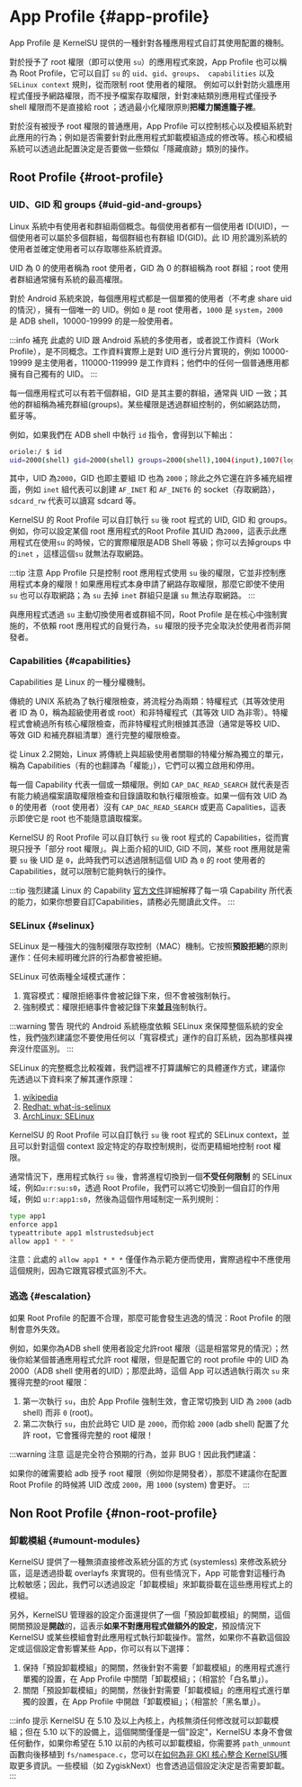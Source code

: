 # App Profile {#app-profile}

App Profile 是 KernelSU 提供的一種針對各種應用程式自訂其使用配置的機制。

對於授予了 root 權限（即可以使用 `su`）的應用程式來說，App Profile 也可以稱為 Root Profile，它可以自訂 `su` 的 `uid`、`gid`、`groups`、` capabilities` 以及 `SELinux context` 規則，從而限制 root 使用者的權限。
例如可以針對防火牆應用程式僅授予網路權限，而不授予檔案存取權限，針對凍結類別應用程式僅授予 shell 權限而不是直接給 root ；透過最小化權限原則**把權力關進籠子裡**。

對於沒有被授予 root 權限的普通應用，App Profile 可以控制核心以及模組系統對此應用的行為；例如是否需要針對此應用程式卸載模組造成的修改等。核心和模組系統可以透過此配置決定是否要做一些類似「隱藏痕跡」類別的操作。

## Root Profile {#root-profile}

### UID、GID 和 groups {#uid-gid-and-groups}

Linux 系統中有使用者和群組兩個概念。每個使用者都有一個使用者 ID(UID)，一個使用者可以屬於多個群組，每個群組也有群組 ID(GID)。此 ID 用於識別系統的使用者並確定使用者可以存取哪些系統資源。

UID 為 0 的使用者稱為 root 使用者，GID 為 0 的群組稱為 root 群組；root 使用者群組通常擁有系統的最高權限。

對於 Android 系統來說，每個應用程式都是一個單獨的使用者（不考慮 share uid 的情況），擁有一個唯一的 UID。例如 `0` 是 root 使用者，`1000` 是 `system`，`2000` 是 ADB shell，10000-19999 的是一般使用者。

:::info 補充
此處的 UID 跟 Android 系統的多使用者，或者說工作資料（Work Profile），是不同概念。工作資料實際上是對 UID 進行分片實現的，例如 10000-19999 是主使用者，110000-119999 是工作資料；他們中的任何一個普通應用都擁有自己獨有的 UID。
:::

每一個應用程式可以有若干個群組，GID 是其主要的群組，通常與 UID 一致；其他的群組稱為補充群組(groups)。某些權限是透過群組控制的，例如網路訪問，藍牙等。

例如，如果我們在 ADB shell 中執行 `id` 指令，會得到以下輸出：

```sh
oriole:/ $ id
uid=2000(shell) gid=2000(shell) groups=2000(shell),1004(input),1007(log),1011(adb),1015(sdcard_rw),1028(sdcard_r),1078(ext_data_ww) (ext_obb_rw),3001(net_bt_admin),3002(net_bt),3003(inet),3006(net_bw_stats),3009(readproc),3011(uhid),3012(readreadtracefs:s05:
```

其中，UID 為`2000`，GID 也即主要組 ID 也為 `2000`；除此之外它還在許多補充組裡面，例如 `inet` 組代表可以創建 `AF_INET` 和 `AF_INET6` 的 socket（存取網路），`sdcard_rw` 代表可以讀寫 sdcard 等。

KernelSU 的 Root Profile 可以自訂執行 `su` 後 root 程式的 UID, GID 和 groups。例如，你可以設定某個 root 應用程式的Root Profile 其UID 為`2000`，這表示此應用程式在使用`su` 的時候，它的實際權限是ADB Shell 等級；你可以去掉groups 中的`inet` ，這樣這個`su` 就無法存取網路。

:::tip 注意
App Profile 只是控制 root 應用程式使用 `su` 後的權限，它並非控制應用程式本身的權限！如果應用程式本身申請了網路存取權限，那麼它即使不使用 `su` 也可以存取網路；為 `su` 去掉 `inet` 群組只是讓 `su` 無法存取網路。
:::

與應用程式透過 `su` 主動切換使用者或群組不同，Root Profile 是在核心中強制實施的，不依賴 root 應用程式的自覺行為，`su` 權限的授予完全取決於使用者而非開發者。

### Capabilities {#capabilities}

Capabilities 是 Linux 的一種分權機制。

傳統的 UNIX 系統為了執行權限檢查，將流程分為兩類：特權程式（其等效使用者 ID 為 0，稱為超級使用者或 root）和非特權程式（其等效 UID 為非零）。特權程式會繞過所有核心權限檢查，而非特權程式則根據其憑證（通常是等校 UID、等效 GID 和補充群組清單）進行完整的權限檢查。

從 Linux 2.2開始，Linux 將傳統上與超級使用者關聯的特權分解為獨立的單元，稱為 Capabilities（有的也翻譯為「權能」），它們可以獨立啟用和停用。

每一個 Capability 代表一個或一類權限。例如 `CAP_DAC_READ_SEARCH` 就代表是否有能力繞過檔案讀取權限檢查和目錄讀取和執行權限檢查。如果一個有效 UID 為 `0` 的使用者（root 使用者）沒有 `CAP_DAC_READ_SEARCH` 或更高 Capalities，這表示即使它是 root 也不能​​隨意讀取檔案。

KernelSU 的 Root Profile 可以自訂執行 `su` 後 root 程式的 Capabilities，從而實現只授予「部分 root 權限」。與上面介紹的UID, GID 不同，某些 root 應用就是需要 `su` 後 UID 是 `0`，此時我們可以透過限制這個 UID 為 `0` 的 root 使用者的 Capabilities，就可以限制它能夠執行的操作。

:::tip 強烈建議
Linux 的 Capability [官方文件](https://man7.org/linux/man-pages/man7/capabilities.7.html)詳細解釋了每一項 Capability 所代表的能力，如果你想要自訂Capabilities，請務必先閱讀此文件。
:::

### SELinux {#selinux}

SELinux 是一種強大的強制權限存取控制（MAC）機制。它按照**預設拒絕**的原則運作：任何未經明確允許的行為都會被拒絕。

SELinux 可依兩種全域模式運作：

1. 寬容模式：權限拒絕事件會被記錄下來，但不會被強制執行。
2. 強制模式：權限拒絕事件會被記錄下來**並且**強制執行。

:::warning 警告
現代的 Android 系統極度依賴 SELinux 來保障整個系統的安全性，我們強烈建議您不要使用任何以「寬容模式」運作的自訂系統，因為那樣與裸奔沒什麼區別。
:::

SELinux 的完整概念比較複雜，我們這裡不打算講解它的具體運作方式，建議你先透過以下資料來了解其運作原理：

1. [wikipedia](https://en.wikipedia.org/wiki/Security-Enhanced_Linux)
2. [Redhat: what-is-selinux](https://www.redhat.com/en/topics/linux/what-is-selinux)
3. [ArchLinux: SELinux](https://wiki.archlinux.org/title/SELinux)

KernelSU 的 Root Profile 可以自訂執行 `su` 後 root 程式的 SELinux context，並且可以針對這個 context 設定特定的存取控制規則，從而更精細地控制 root 權限。

通常情況下，應用程式執行 `su` 後，會將進程切換到一個**不受任何限制** 的 SELinux 域，例如`u:r:su:s0`，透過 Root Profile，我們可以將它切換到一個自訂的作用域，例如 `u:r:app1:s0`，然後為這個作用域制定一系列規則：

```sh
type app1
enforce app1
typeattribute app1 mlstrustedsubject
allow app1 * * *
```

注意：此處的 `allow app1 * * *` 僅僅作為示範方便而使用，實際過程中不應使用這個規則，因為它跟寬容模式區別不大。

### 逃逸 {#escalation}

如果 Root Profile 的配置不合理，那麼可能會發生逃逸的情況：Root Profile 的限制會意外失效。

例如，如果你為ADB shell 使用者設定允許root 權限（這是相當常見的情況）；然後你給某個普通應用程式允許 root 權限，但是配置它的 root profile 中的 UID 為 2000（ADB shell 使用者的UID）；那麼此時，這個 App 可以透過執行兩次 `su` 來獲得完整的root 權限：

1. 第一次執行 `su`，由於 App Profile 強制生效，會正常切換到 UID 為 `2000` (adb shell) 而非 `0` (root)。
2. 第二次執行 `su`，由於此時它 UID 是 `2000`，而你給 `2000` (adb shell) 配置了允許 root，它會獲得完整的 root 權限！

:::warning 注意
這是完全符合預期的行為，並非 BUG！因此我們建議：

如果你的確需要給 adb 授予 root 權限（例如你是開發者），那麼不建議你在配置 Root Profile 的時候將 UID 改成 `2000`，用 `1000` (system) 會更好。
:::

## Non Root Profile {#non-root-profile}

### 卸載模組 {#umount-modules}

KernelSU 提供了一種無須直接修改系統分區的方式 (systemless) 來修改系統分區，這是透過掛載 overlayfs 來實現的。但有些情況下，App 可能會對這種行為比較敏感；因此，我們可以透過設定「卸載模組」來卸載掛載在這些應用程式上的模組。

另外，KernelSU 管理器的設定介面還提供了一個「預設卸載模組」的開關，這個開關預設是**開啟**的，這表示**如果不對應用程式做額外的設定**，預設情況下 KernelSU 或某些模組會對此應用程式執行卸載操作。當然，如果你不喜歡這個設定或這個設定會影響某些 App，你可以有以下選擇：

1. 保持「預設卸載模組」的開關，然後針對不需要「卸載模組」的應用程式進行單獨的設置，在 App Profile 中關閉「卸載模組」；（相當於「白名單」）。
2. 關閉「預設卸載模組」的開關，然後針對需要「卸載模組」的應用程式進行單獨的設置，在 App Profile 中開啟「卸載模組」；（相當於「黑名單」）。

:::info 提示
KernelSU 在 5.10 及以上內核上，內核無須任何修改就可以卸載模組；但在 5.10 以下的設備上，這個開關僅僅是一個"設定"，KernelSU 本身不會做任何動作，如果你希望在 5.10 以前的內核可以卸載模組，你需要將 `path_unmount` 函數向後移植到 `fs/namespace.c`，您可以在[如何為非 GKI 核心整合 KernelSU](how-to-integrate-for-non-gki.md#how-to-backport-path_unpount)獲取更多資訊。一些模組（如 ZygiskNext）也會透過這個設定決定是否需要卸載。
:::